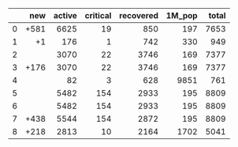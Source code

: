 |    |   new |   active |   critical |   recovered |   1M_pop |   total |
|---:|------:|---------:|-----------:|------------:|---------:|--------:|
|  0 |  +581 |     6625 |         19 |         850 |      197 |    7653 |
|  1 |    +1 |      176 |          1 |         742 |      330 |     949 |
|  2 |       |     3070 |         22 |        3746 |      169 |    7377 |
|  3 |  +176 |     3070 |         22 |        3746 |      169 |    7377 |
|  4 |       |       82 |          3 |         628 |     9851 |     761 |
|  5 |       |     5482 |        154 |        2933 |      195 |    8809 |
|  6 |       |     5482 |        154 |        2933 |      195 |    8809 |
|  7 |  +438 |     5544 |        154 |        2872 |      195 |    8809 |
|  8 |  +218 |     2813 |         10 |        2164 |     1702 |    5041 |